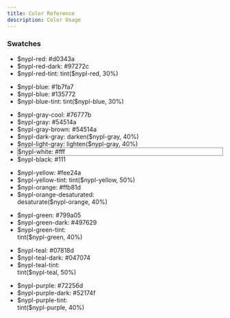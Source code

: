 ```yaml
---
title: Color Reference
description: Color Usage
---
```


### Swatches

<ul class="swatches">
<li class="color-box">
  <div class="nypl-red-swatch main">$nypl-red: #d0343a</div>
</li><li class="color-box">  
  <div class="nypl-red-dark-swatch">$nypl-red-dark: #97272c</div>
</li><li class="color-box">  
  <div class="nypl-red-tint-swatch">$nypl-red-tint: tint($nypl-red, 30%)</div>
</li>
</ul>
<ul class="swatches">
<li class="color-box">
  <div class="nypl-blue-swatch main">$nypl-blue: #1b7fa7</div>
</li><li class="color-box">
    <div class="nypl-blue-dark-swatch">$nypl-blue: #135772</div>
</li><li class="color-box">
  <div class="nypl-blue-tint-swatch">$nypl-blue-tint: tint($nypl-blue, 30%)</div>
</li>
</ul>
<ul class="swatches">
<li class="color-box">
  <div class="nypl-gray-cool-swatch main">$nypl-gray-cool: #76777b</div>
</li><li class="color-box">
    <div class="nypl-gray-swatch">$nypl-gray: #54514a</div>
</li><li class="color-box">
  <div class="nypl-gray-brown-swatch">$nypl-gray-brown: #54514a</div>
</li><li class="color-box">
  <div class="nypl-dark-gray-swatch">$nypl-dark-gray: darken($nypl-gray, 40%)</div>
</li><li class="color-box">
    <div class="nypl-light-gray-swatch reverse">$nypl-light-gray: lighten($nypl-gray, 40%)</div>
</li><li class="color-box">
  <div class="nypl-white-swatch reverse" style="border: 1px dotted #111;">$nypl-white: #fff</div>
</li><li class="color-box">
  <div class="nypl-black-swatch">$nypl-black: #111</div>
</li>
</ul>
<ul class="swatches reverse">
<li class="color-box">
  <div class="nypl-yellow-swatch main reverse">$nypl-yellow: #fee24a</div>
</li><li class="color-box">
  <div class="nypl-yellow-tint-swatch reverse">$nypl-yellow-tint: tint($nypl-yellow, 50%)</div>
</li><li class="color-box">  
  <div class="nypl-orange-swatch reverse">$nypl-orange: #ffb81d</div>
</li><li class="color-box">  
  <div class="nypl-orange-desaturated-swatch reverse">$nypl-orange-desaturated:<br>desaturate($nypl-orange, 40%)</div>
</li>
</ul>
<ul class="swatches">
<li class="color-box">
  <div class="nypl-green-swatch main">$nypl-green: #799a05</div>
</li><li class="color-box">
  <div class="nypl-green-dark-swatch">$nypl-green-dark: #497629</div>
</li><li class="color-box">  
  <div class="nypl-green-tint-swatch reverse">$nypl-green-tint:<br>tint($nypl-green, 40%)</div>
</li>
</ul>
<ul class="swatches">
<li class="color-box">
  <div class="nypl-teal-swatch main">$nypl-teal: #07818d</div>
</li><li class="color-box">
  <div class="nypl-teal-dark-swatch">$nypl-teal-dark: #047074</div>
</li><li class="color-box">  
  <div class="nypl-teal-tint-swatch reverse">$nypl-teal-tint:<br>tint($nypl-teal, 50%)</div>
</li>
</ul>
<ul class="swatches">
<li class="color-box">
  <div class="nypl-purple-swatch main">$nypl-purple: #72256d</div>
</li><li class="color-box">
  <div class="nypl-purple-dark-swatch">$nypl-purple-dark: #52174f</div>
</li><li class="color-box">  
  <div class="nypl-purple-tint-swatch reverse">$nypl-purple-tint:<br>tint($nypl-purple, 40%)</div>
</li>
</ul>
